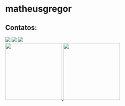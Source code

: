 # matheusgregor
## Contatos:

<div>
<a href="https://instagram.com/nuvemnm" target="_blank"><img loading="lazy" src="https://img.shields.io/badge/-Instagram-%23E4405F?style=for-the-badge&logo=instagram&logoColor=white" target="_blank"></a>
<a href = "mailto:contato@nuvemnm"><img loading="lazy" src="https://img.shields.io/badge/Gmail-D14836?style=for-the-badge&logo=gmail&logoColor=white" target="_blank"></a>
<a href="https://www.linkedin.com/in/matheusscarv" target="_blank"><img loading="lazy" src="https://img.shields.io/badge/-LinkedIn-%230077B5?style=for-the-badge&logo=linkedin&logoColor=white" target="_blank"></a>   
</div>

<div>
<a href="https://github.com/nuvemnm">
<img loading="lazy" height="180em" src="https://github-readme-stats.vercel.app/api/top-langs/?username=nuvemnm&layout=compact&langs_count=7&theme=dracula"/>
<img loading="lazy" height="180em" src="https://github-readme-stats.vercel.app/api?username=nuvemnm&show_icons=true&theme=dracula&include_all_commits=true&count_private=true"/>
</div>
